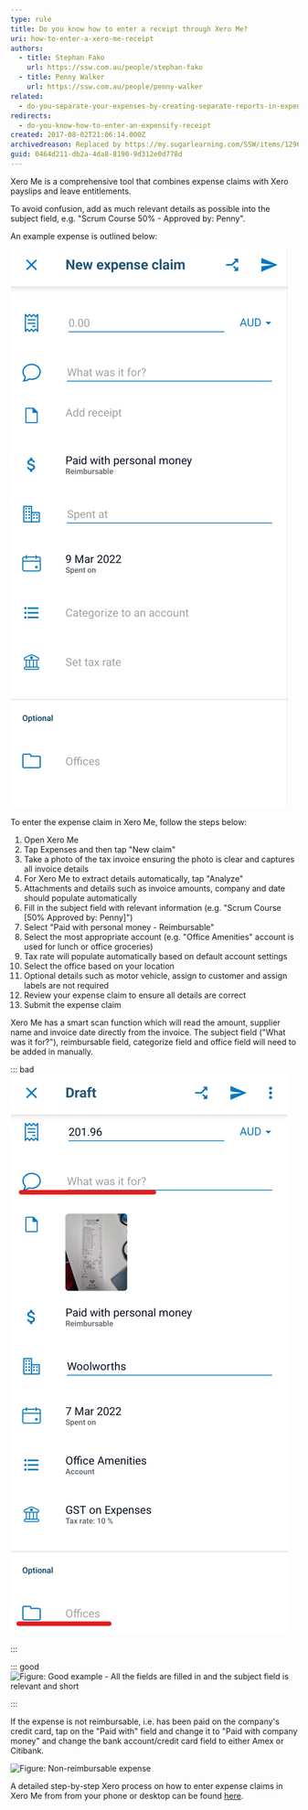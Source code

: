 ```yaml
---
type: rule
title: Do you know how to enter a receipt through Xero Me?
uri: how-to-enter-a-xero-me-receipt
authors:
  - title: Stephan Fako
    url: https://ssw.com.au/people/stephan-fako
  - title: Penny Walker
    url: https://ssw.com.au/people/penny-walker
related:
  - do-you-separate-your-expenses-by-creating-separate-reports-in-expensify
redirects:
  - do-you-know-how-to-enter-an-expensify-receipt
created: 2017-08-02T21:06:14.000Z
archivedreason: Replaced by https://my.sugarlearning.com/SSW/items/12961/expenses-and-reimbursements#entering-an-expense-claim-on-xero-me
guid: 0464d211-db2a-4da8-8190-9d312e0d778d
---
```

Xero Me is a comprehensive tool that combines expense claims with Xero payslips and leave entitlements.

<!--endintro-->

To avoid confusion, add as much relevant details as possible into the subject field, e.g. "Scrum Course 50% - Approved by: Penny".

An example expense is outlined below:

![Figure: New Expense claim required fields](/rules/how-to-enter-an-expensify-receipt/xero-me-example-blank.png)

To enter the expense claim in Xero Me, follow the steps below:
1. Open Xero Me
2. Tap Expenses and then tap "New claim"
3. Take a photo of the tax invoice ensuring the photo is clear and captures all invoice details
4. For Xero Me to extract details automatically, tap "Analyze"
5. Attachments and details such as invoice amounts, company and date should populate automatically
6. Fill in the subject field with relevant information (e.g. "Scrum Course [50% Approved by: Penny]")
7. Select "Paid with personal money - Reimbursable"
8. Select the most appropriate account (e.g. "Office Amenities" account is used for lunch or office groceries)
9. Tax rate will populate automatically based on default account settings
10. Select the office based on your location
11. Optional details such as motor vehicle, assign to customer and assign labels are not required
12. Review your expense claim to ensure all details are correct
13. Submit the expense claim


Xero Me has a smart scan function which will read the amount, supplier name and invoice date directly from the invoice. The subject field ("What was it for?"), reimbursable field, categorize field and office field will need to be added in manually.

::: bad
![Figure: Bad example - The Subject field and Office field are blank](/rules/how-to-enter-an-expensify-receipt/xero-me-bad-example.png)

:::

::: good
![Figure: Good example - All the fields are filled in and the subject field is relevant and short](https://user-images.githubusercontent.com/96279310/158092713-c5aacbfe-bc71-4f26-9ed3-6e7e0c194651.png)

:::

If the expense is not reimbursable, i.e. has been paid on the company's credit card, tap on the "Paid with" field and change it to "Paid with company money" and change the bank account/credit card field to either Amex or Citibank.


![Figure: Non-reimbursable expense](https://user-images.githubusercontent.com/96279310/158093384-b11ab4ac-8e38-433b-b753-a7e8026d3a63.png)

A detailed step-by-step Xero process on how to enter expense claims in Xero Me from from your phone or desktop can be found [here](https://central.xero.com/s/article/Create-a-new-expense?userregion=true#android). 


